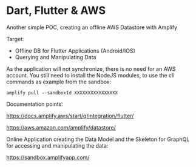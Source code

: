 # Dart, Flutter & AWS

Another simple POC, creating an offline AWS Datastore with Amplify

Target: 

* Offline DB for Flutter Applications (Android/IOS)
* Querying and Manipulating Data

As the application will not synchronize, there is no need for an AWS account. You still need to install the NodeJS modules, to use the cli commands as example from the sandbox:

```
amplify pull --sandboxId XXXXXXXXXXXXXXXX  
```

Documentation points:

https://docs.amplify.aws/start/q/integration/flutter/

https://aws.amazon.com/amplify/datastore/

Online Application creating the Data Model and the Skeleton for GraphQL for accessing and manipulating the data: 

https://sandbox.amplifyapp.com/
